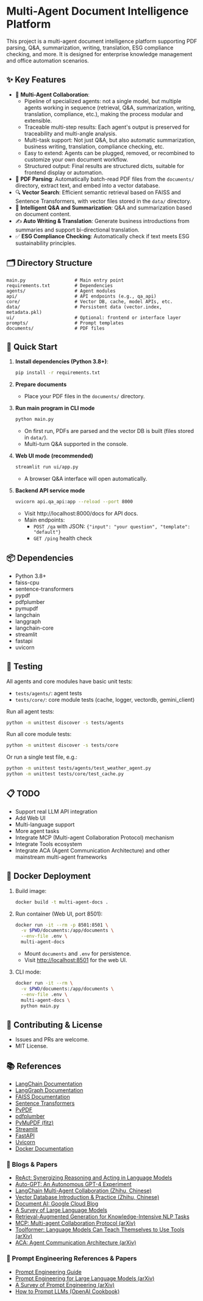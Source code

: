# Multi-Agent Document Intelligence Platform

This project is a multi-agent document intelligence platform supporting PDF parsing, Q&A, summarization, writing, translation, ESG compliance checking, and more. It is designed for enterprise knowledge management and office automation scenarios.

## ✨ Key Features

- 🤖 **Multi-Agent Collaboration**: 
  - Pipeline of specialized agents: not a single model, but multiple agents working in sequence (retrieval, Q&A, summarization, writing, translation, compliance, etc.), making the process modular and extensible.
  - Traceable multi-step results: Each agent's output is preserved for traceability and multi-angle analysis.
  - Multi-task support: Not just Q&A, but also automatic summarization, business writing, translation, compliance checking, etc.
  - Easy to extend: Agents can be plugged, removed, or recombined to customize your own document workflow.
  - Structured output: Final results are structured dicts, suitable for frontend display or automation.
- 📄 **PDF Parsing**: Automatically batch-read PDF files from the `documents/` directory, extract text, and embed into a vector database.
- 🔍 **Vector Search**: Efficient semantic retrieval based on FAISS and Sentence Transformers, with vector files stored in the `data/` directory.
- 💬 **Intelligent Q&A and Summarization**: Q&A and summarization based on document content.
- ✍️ **Auto Writing & Translation**: Generate business introductions from summaries and support bi-directional translation.
- ✅ **ESG Compliance Checking**: Automatically check if text meets ESG sustainability principles.

## 🗂️ Directory Structure

```
main.py                  # Main entry point
requirements.txt         # Dependencies
agents/                  # Agent modules
api/                     # API endpoints (e.g., qa_api)
core/                    # Vector DB, cache, model APIs, etc.
data/                    # Persistent data (vector.index, metadata.pkl)
ui/                      # Optional: frontend or interface layer
prompts/                 # Prompt templates
documents/               # PDF files
```

## 🚀 Quick Start

1. **Install dependencies (Python 3.8+)**:

   ```bash
   pip install -r requirements.txt
   ```

2. **Prepare documents**
   - Place your PDF files in the `documents/` directory.

3. **Run main program in CLI mode**

   ```bash
   python main.py
   ```

   - On first run, PDFs are parsed and the vector DB is built (files stored in `data/`).
   - Multi-turn Q&A supported in the console.

4. **Web UI mode (recommended)**

   ```bash
   streamlit run ui/app.py
   ```

   - A browser Q&A interface will open automatically.

5. **Backend API service mode**

   ```bash
   uvicorn api.qa_api:app --reload --port 8000
   ```

   - Visit http://localhost:8000/docs for API docs.
   - Main endpoints:
     - `POST /qa` with JSON: `{"input": "your question", "template": "default"}`
     - `GET /ping` health check

## 📦 Dependencies

- Python 3.8+
- faiss-cpu
- sentence-transformers
- pypdf
- pdfplumber
- pymupdf
- langchain
- langgraph
- langchain-core
- streamlit
- fastapi
- uvicorn

## 🧪 Testing

All agents and core modules have basic unit tests:

- `tests/agents/`: agent tests
- `tests/core/`: core module tests (cache, logger, vectordb, gemini_client)

Run all agent tests:

```bash
python -m unittest discover -s tests/agents
```

Run all core module tests:

```bash
python -m unittest discover -s tests/core
```

Or run a single test file, e.g.:

```bash
python -m unittest tests/agents/test_weather_agent.py
python -m unittest tests/core/test_cache.py
```

## 📋 TODO

- Support real LLM API integration
- Add Web UI
- Multi-language support
- More agent tasks
- Integrate MCP (Multi-agent Collaboration Protocol) mechanism
- Integrate Tools ecosystem
- Integrate ACA (Agent Communication Architecture) and other mainstream multi-agent frameworks

## 🐳 Docker Deployment

1. Build image:

   ```bash
   docker build -t multi-agent-docs .
   ```

2. Run container (Web UI, port 8501):

   ```bash
   docker run -it --rm -p 8501:8501 \
     -v $PWD/documents:/app/documents \
     --env-file .env \
     multi-agent-docs
   ```

   - Mount `documents` and `.env` for persistence.
   - Visit [http://localhost:8501](http://localhost:8501) for the web UI.

3. CLI mode:

   ```bash
   docker run -it --rm \
     -v $PWD/documents:/app/documents \
     --env-file .env \
     multi-agent-docs \
     python main.py
   ```

## 🤝 Contributing & License

- Issues and PRs are welcome.
- MIT License.

## 📚 References

- [LangChain Documentation](https://python.langchain.com/)
- [LangGraph Documentation](https://langchain-ai.github.io/langgraph/)
- [FAISS Documentation](https://faiss.ai/)
- [Sentence Transformers](https://www.sbert.net/)
- [PyPDF](https://pypdf.readthedocs.io/)
- [pdfplumber](https://github.com/jsvine/pdfplumber)
- [PyMuPDF (fitz)](https://pymupdf.readthedocs.io/)
- [Streamlit](https://docs.streamlit.io/)
- [FastAPI](https://fastapi.tiangolo.com/)
- [Uvicorn](https://www.uvicorn.org/)
- [Docker Documentation](https://docs.docker.com/)

### 📖 Blogs & Papers

- [ReAct: Synergizing Reasoning and Acting in Language Models](https://arxiv.org/abs/2210.03629)
- [Auto-GPT: An Autonomous GPT-4 Experiment](https://github.com/Significant-Gravitas/Auto-GPT)
- [LangChain Multi-Agent Collaboration (Zhihu, Chinese)](https://zhuanlan.zhihu.com/p/624073222)
- [Vector Database Introduction & Practice (Zhihu, Chinese)](https://zhuanlan.zhihu.com/p/624073222)
- [Document AI: Google Cloud Blog](https://cloud.google.com/blog/products/ai-machine-learning/introducing-document-ai)
- [A Survey of Large Language Models](https://arxiv.org/abs/2303.18223)
- [Retrieval-Augmented Generation for Knowledge-Intensive NLP Tasks](https://arxiv.org/abs/2005.11401)
- [MCP: Multi-agent Collaboration Protocol (arXiv)](https://arxiv.org/abs/2402.02421)
- [Toolformer: Language Models Can Teach Themselves to Use Tools (arXiv)](https://arxiv.org/abs/2302.04761)
- [ACA: Agent Communication Architecture (arXiv)](https://arxiv.org/abs/2305.15023)

### 📝 Prompt Engineering References & Papers

- [Prompt Engineering Guide](https://www.promptingguide.ai/)
- [Prompt Engineering for Large Language Models (arXiv)](https://arxiv.org/abs/2302.11382)
- [A Survey of Prompt Engineering (arXiv)](https://arxiv.org/abs/2301.13688)
- [How to Prompt LLMs (OpenAI Cookbook)](https://cookbook.openai.com/) 